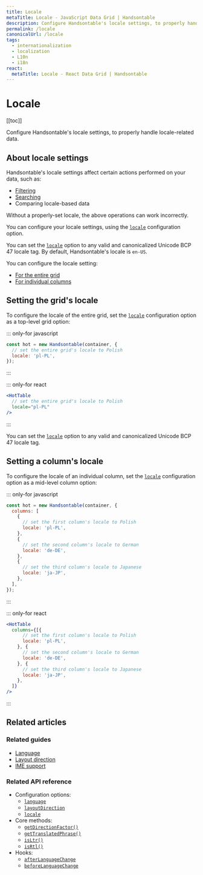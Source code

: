 ```yaml
---
title: Locale
metaTitle: Locale - JavaScript Data Grid | Handsontable
description: Configure Handsontable's locale settings, to properly handle locale-related data and actions such as filtering, searching, or sorting.
permalink: /locale
canonicalUrl: /locale
tags:
  - internationalization
  - localization
  - L10n
  - i18n
react:
  metaTitle: Locale - React Data Grid | Handsontable
---
```


# Locale

[[toc]]

Configure Handsontable's locale settings, to properly handle locale-related data.

## About locale settings

Handsontable's locale settings affect certain actions performed on your data, such as:
- [Filtering](@/guides/columns/column-filter.md)
- [Searching](@/guides/accessories-and-menus/searching-values.md)
- Comparing locale-based data

Without a properly-set locale, the above operations can work incorrectly.

You can configure your locale settings, using the [`locale`](@/api/options.md#locale) configuration option.

You can set the [`locale`](@/api/options.md#locale) option to any valid and canonicalized Unicode BCP 47 locale tag. By default, Handsontable's locale is `en-US`.

You can configure the locale setting:
- [For the entire grid](#setting-the-grid-s-locale)
- [For individual columns](#setting-a-column-s-locale)

## Setting the grid's locale

To configure the locale of the entire grid, set the [`locale`](@/api/options.md#locale) configuration option as a top-level grid option:

::: only-for javascript
```js
const hot = new Handsontable(container, {
  // set the entire grid's locale to Polish
  locale: 'pl-PL',
});
```
:::

::: only-for react
```jsx
<HotTable
  // set the entire grid's locale to Polish
  locale="pl-PL"
/>
```
:::

You can set the [`locale`](@/api/options.md#locale) option to any valid and canonicalized Unicode BCP 47 locale tag.

## Setting a column's locale

To configure the locale of an individual column, set the [`locale`](@/api/options.md#locale) configuration option as a mid-level column option:

::: only-for javascript
```js
const hot = new Handsontable(container, {
  columns: [
    {
      // set the first column's locale to Polish
      locale: 'pl-PL',
    },
    {
      // set the second column's locale to German
      locale: 'de-DE',
    },
    {
      // set the third column's locale to Japanese
      locale: 'ja-JP',
    },
  ],
});
```
:::

::: only-for react
```jsx
<HotTable
  columns={[{
      // set the first column's locale to Polish
      locale: 'pl-PL',
    }, {
      // set the second column's locale to German
      locale: 'de-DE',
    }, {
      // set the third column's locale to Japanese
      locale: 'ja-JP',
    },
  ]}
/>
```
:::

## Related articles

### Related guides

- [Language](@/guides/internationalization/language.md)
- [Layout direction](@/guides/internationalization/layout-direction.md)
- [IME support](@/guides/internationalization/ime-support.md)

### Related API reference

- Configuration options:
  - [`language`](@/api/options.md#language)
  - [`layoutDirection`](@/api/options.md#layoutdirection)
  - [`locale`](@/api/options.md#locale)
- Core methods:
  - [`getDirectionFactor()`](@/api/core.md#getdirectionfactor)
  - [`getTranslatedPhrase()`](@/api/core.md#gettranslatedphrase)
  - [`isLtr()`](@/api/core.md#isltr)
  - [`isRtl()`](@/api/core.md#isrtl)
- Hooks:
  - [`afterLanguageChange`](@/api/hooks.md#afterlanguagechange)
  - [`beforeLanguageChange`](@/api/hooks.md#beforelanguagechange)
